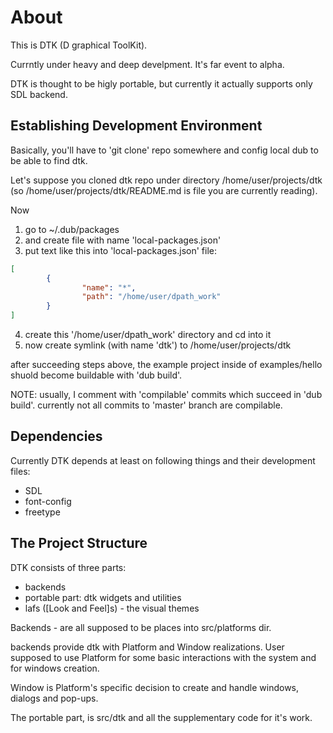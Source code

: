 About
=====

This is DTK (D graphical ToolKit).

Currntly under heavy and deep develpment. It's far event to alpha.

DTK is thought to be higly portable, but currently it actually supports only SDL
backend.


Establishing Development Environment
------------------------------------

Basically, you'll have to 'git clone' repo somewhere and config local dub
to be able to find dtk.

Let's suppose you cloned dtk repo under directory /home/user/projects/dtk 
(so /home/user/projects/dtk/README.md is file you are currently reading).

Now 

1. go to ~/.dub/packages 
2. and create file with name 'local-packages.json'
3. put text like this into 'local-packages.json' file:
```json
[
        {
                "name": "*",
                "path": "/home/user/dpath_work"
        }
]
```
4. create this '/home/user/dpath_work' directory and cd into it
5. now create symlink (with name 'dtk') to /home/user/projects/dtk

after succeeding steps above, the example project inside of examples/hello 
shuold become buildable with 'dub build'. 

NOTE: usually, I comment with 'compilable' commits which succeed in 'dub build'.
   currently not all commits to 'master' branch are compilable.
   
Dependencies
------------

Currently DTK depends at least on following things and their development files:

* SDL
* font-config
* freetype

The Project Structure
---------------------

DTK consists of three parts: 
- backends
- portable part: dtk widgets and utilities
- lafs ([Look and Feel]s) - the visual themes

Backends - are all supposed to be places into src/platforms dir.

backends provide dtk with Platform and Window realizations. User supposed to
use Platform for some basic interactions with the system and for windows creation.

Window is Platform's specific decision to create and handle windows, dialogs 
and pop-ups.

The portable part, is src/dtk and all the supplementary code for it's work.
